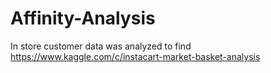 # Affinity-Analysis
In store customer data was analyzed to find 
https://www.kaggle.com/c/instacart-market-basket-analysis
